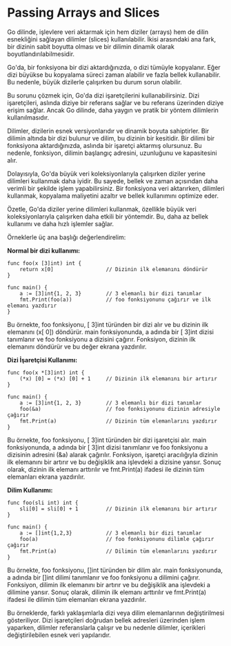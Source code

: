 # Passing Arrays and Slices

Go dilinde, işlevlere veri aktarmak için hem diziler (arrays) hem de dilin esnekliğini sağlayan dilimler (slices) kullanılabilir. İkisi arasındaki ana fark, bir dizinin sabit boyutta olması ve bir dilimin dinamik olarak boyutlandırılabilmesidir.

Go'da, bir fonksiyona bir dizi aktardığınızda, o dizi tümüyle kopyalanır. Eğer dizi büyükse bu kopyalama süreci zaman alabilir ve fazla bellek kullanabilir. Bu nedenle, büyük dizilerle çalışırken bu durum sorun olabilir.

Bu sorunu çözmek için, Go'da dizi işaretçilerini kullanabilirsiniz. Dizi işaretçileri, aslında diziye bir referans sağlar ve bu referans üzerinden diziye erişim sağlar. Ancak Go dilinde, daha yaygın ve pratik bir yöntem dilimlerin kullanılmasıdır.

Dilimler, dizilerin esnek versiyonlarıdır ve dinamik boyuta sahiptirler. Bir dilimin altında bir dizi bulunur ve dilim, bu dizinin bir kesitidir. Bir dilimi bir fonksiyona aktardığınızda, aslında bir işaretçi aktarmış olursunuz. Bu nedenle, fonksiyon, dilimin başlangıç adresini, uzunluğunu ve kapasitesini alır.

Dolayısıyla, Go'da büyük veri koleksiyonlarıyla çalışırken diziler yerine dilimleri kullanmak daha iyidir. Bu sayede, bellek ve zaman açısından daha verimli bir şekilde işlem yapabilirsiniz. Bir fonksiyona veri aktarırken, dilimleri kullanmak, kopyalama maliyetini azaltır ve bellek kullanımını optimize eder.

Özetle, Go'da diziler yerine dilimleri kullanmak, özellikle büyük veri koleksiyonlarıyla çalışırken daha etkili bir yöntemdir. Bu, daha az bellek kullanımı ve daha hızlı işlemler sağlar.

Örneklerle üç ana başlığı değerlendirelim:

**Normal bir dizi kullanımı:**

```
func foo(x [3]int) int {
    return x[0]                 // Dizinin ilk elemanını döndürür
}

func main() {
    a := [3]int{1, 2, 3}        // 3 elemanlı bir dizi tanımlar
    fmt.Print(foo(a))           // foo fonksiyonunu çağırır ve ilk elemanı yazdırır
}
```

Bu örnekte, foo fonksiyonu, [ 3]int türünden bir dizi alır ve bu dizinin ilk elemanını (x[ 0]) döndürür. main fonksiyonunda, a adında bir [ 3]int dizisi tanımlanır ve foo fonksiyonu a dizisini çağırır. Fonksiyon, dizinin ilk elemanını döndürür ve bu değer ekrana yazdırılır.

**Dizi İşaretçisi Kullanımı:**

```
func foo(x *[3]int) int {
    (*x) [0] = (*x) [0] + 1     // Dizinin ilk elemanını bir artırır
}

func main() {
    a := [3]int{1, 2, 3}        // 3 elemanlı bir dizi tanımlar
    foo(&a)                     // foo fonksiyonunu dizinin adresiyle çağırır
    fmt.Print(a)                // Dizinin tüm elemanlarını yazdırır
}
```

Bu örnekte, foo fonksiyonu, [ 3]int türünden bir dizi işaretçisi alır. main fonksiyonunda, a adında bir [ 3]int dizisi tanımlanır ve foo fonksiyonu a dizisinin adresini (&a) alarak çağırılır. Fonksiyon, işaretçi aracılığıyla dizinin ilk elemanını bir artırır ve bu değişiklik ana işlevdeki a dizisine yansır. Sonuç olarak, dizinin ilk elemanı arttırılır ve fmt.Print(a) ifadesi ile dizinin tüm elemanları ekrana yazdırılır.

**Dilim Kullanımı:**

```
func foo(sli int) int {
    sli[0] = sli[0] + 1         // Dizinin ilk elemanını bir artırır
}

func main() {
    a := []int{1,2,3}           // 3 elemanlı bir dizi tanımlar
    foo(a)                      // foo fonksiyonunu dilimle çağırır çağırır
    fmt.Print(a)                // Dilimin tüm elemanlarını yazdırır
}
```

Bu örnekte, foo fonksiyonu, []int türünden bir dilim alır. main fonksiyonunda, a adında bir []int dilimi tanımlanır ve foo fonksiyonu a dilimini çağırır. Fonksiyon, dilimin ilk elemanını bir artırır ve bu değişiklik ana işlevdeki a dilimine yansır. Sonuç olarak, dilimin ilk elemanı arttırılır ve fmt.Print(a) ifadesi ile dilimin tüm elemanları ekrana yazdırılır.

Bu örneklerde, farklı yaklaşımlarla dizi veya dilim elemanlarının değiştirilmesi gösteriliyor. Dizi işaretçileri doğrudan bellek adresleri üzerinden işlem yaparken, dilimler referanslarla çalışır ve bu nedenle dilimler, içerikleri değiştirilebilen esnek veri yapılarıdır.